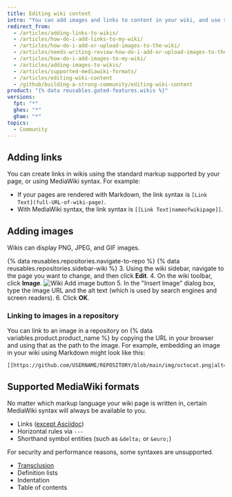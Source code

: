 ```yaml
---
title: Editing wiki content
intro: "You can add images and links to content in your wiki, and use some supported MediaWiki formats."
redirect_from:
  - /articles/adding-links-to-wikis/
  - /articles/how-do-i-add-links-to-my-wiki/
  - /articles/how-do-i-add-or-upload-images-to-the-wiki/
  - /articles/needs-writing-review-how-do-i-add-or-upload-images-to-the-wiki/
  - /articles/how-do-i-add-images-to-my-wiki/
  - /articles/adding-images-to-wikis/
  - /articles/supported-mediawiki-formats/
  - /articles/editing-wiki-content
  - /github/building-a-strong-community/editing-wiki-content
product: "{% data reusables.gated-features.wikis %}"
versions:
  fpt: "*"
  ghes: "*"
  ghae: "*"
topics:
  - Community
---
```


## Adding links

You can create links in wikis using the standard markup supported by your page, or using MediaWiki syntax. For example:

- If your pages are rendered with Markdown, the link syntax is `[Link Text](full-URL-of-wiki-page)`.
- With MediaWiki syntax, the link syntax is `[[Link Text|nameofwikipage]]`.

## Adding images

Wikis can display PNG, JPEG, and GIF images.

{% data reusables.repositories.navigate-to-repo %}
{% data reusables.repositories.sidebar-wiki %} 3. Using the wiki sidebar, navigate to the page you want to change, and then click **Edit**. 4. On the wiki toolbar, click **Image**.
![Wiki Add image button](/assets/images/help/wiki/wiki_add_image.png) 5. In the "Insert Image" dialog box, type the image URL and the alt text (which is used by search engines and screen readers). 6. Click **OK**.

### Linking to images in a repository

You can link to an image in a repository on {% data variables.product.product_name %} by copying the URL in your browser and using that as the path to the image. For example, embedding an image in your wiki using Markdown might look like this:

    [[https://github.com/USERNAME/REPOSITORY/blob/main/img/octocat.png|alt=octocat]]

## Supported MediaWiki formats

No matter which markup language your wiki page is written in, certain MediaWiki syntax will always be available to you.

- Links ([except Asciidoc](https://github.com/gollum/gollum/commit/d1cf698b456cd6a35a54c6a8e7b41d3068acec3b))
- Horizontal rules via `---`
- Shorthand symbol entities (such as `&delta;` or `&euro;`)

For security and performance reasons, some syntaxes are unsupported.

- [Transclusion](https://www.mediawiki.org/wiki/Transclusion)
- Definition lists
- Indentation
- Table of contents
